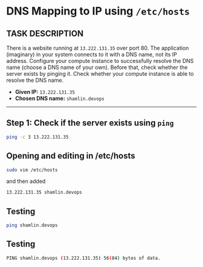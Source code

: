 # DNS Mapping to IP using `/etc/hosts`

## TASK DESCRIPTION

There is a website running at `13.222.131.35` over port 80. The application (imaginary) in your system connects to it with a DNS name, not its IP address. Configure your compute instance to successfully resolve the DNS name (choose a DNS name of your own). Before that, check whether the server exists by pinging it. Check whether your compute instance is able to resolve the DNS name.

- **Given IP:** `13.222.131.35`
- **Chosen DNS name:** `shamlin.devops`

---

## Step 1: Check if the server exists using `ping`

```bash
ping -c 3 13.222.131.35
```
## Opening and editing in /etc/hosts
```bash
sudo vim /etc/hosts
```
and then added 
```bash
13.222.131.35 shamlin.devops
```

## Testing
```bash
ping shamlin.devops
```
## Testing
```bash
PING shamlin.devops (13.222.131.35) 56(84) bytes of data.
```
